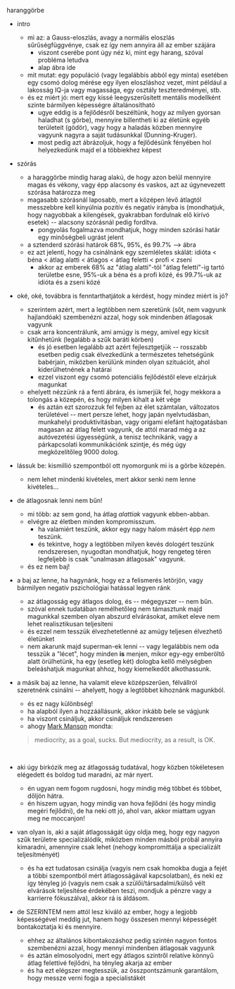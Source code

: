 haranggörbe

- intro
    - mi az: a Gauss-eloszlás, avagy a normális eloszlás sűrűségfüggvénye, csak ez így nem annyira áll az ember szájára
        - viszont cserébe pont úgy néz ki, mint egy harang, szóval probléma letudva
        - alap ábra ide
    - mit mutat: egy populáció (vagy legalábbis abból egy minta) esetében egy csomó dolog mérése egy ilyen eloszláshoz vezet, mint például a lakosság IQ-ja vagy magassága, egy osztály teszteredményei, stb.
    - és ez miért jó: mert egy kissé leegyszerűsített mentális modellként szinte bármilyen képességre általánosítható
        - ugye eddig is a fejlődésről beszéltünk, hogy az milyen gyorsan haladhat (s görbe), mennyire billentheti ki az életünk egyéb területeit (gödör), vagy hogy a haladás közben mennyire vagyunk nagyra a saját tudásunkkal (Dunning-Kruger).
        - most pedig azt ábrázoljuk, hogy a fejlődésünk fényében hol helyezkedünk majd el a többiekhez képest

- szórás
    - a haraggörbe mindig harag alakú, de hogy azon belül mennyire magas és vékony, vagy épp alacsony és vaskos, azt az úgynevezett szórása határozza meg
    - magasabb szórásnál laposabb, mert a középen lévő átlagtól messzebbre kell kinyúlnia pozitív és negatív irányba is (mondhatjuk, hogy nagyobbak a kilengések, gyakrabban fordulnak elő kirívó esetek) -- alacsony szórásnál pedig fordítva.
        - pongyolás fogalmazva mondhatjuk, hogy minden szórási határ egy minőségbeli ugrást jelent
    - a sztenderd szórási határok 68%, 95%, és 99.7% --> ábra
    - ez azt jelenti, hogy ha csinálnánk egy szemléletes skálát: idióta < béna < átlag alatti < átlagos < átlag feletti < profi < zseni
        - akkor az emberek 68% az "átlag alatti"-tól "átlag feletti"-ig tartó területbe esne, 95%-uk a béna és a profi közé, és 99.7%-uk az idióta és a zseni közé

- oké, oké, továbbra is fenntarthatjátok a kérdést, hogy mindez miért is jó?
    - szerintem azért, mert a legtöbben nem szeretünk (sőt, nem vagyunk hajlandóak) szembenézni azzal, hogy sok mindenben átlagosak vagyunk
    - csak arra koncentrálunk, ami amúgy is megy, amivel egy kicsit kitűnhetünk (legalább a szűk baráti körben)
        - és jó esetben legalább azt azért fejlesztgetjük -- rosszabb esetben pedig csak élvezkedünk a természetes tehetségünk babérjain, miközben kerülünk minden olyan szituációt, ahol kiderülhetnének a határai
        - ezzel viszont egy csomó potenciális fejlődéstől eleve elzárjuk magunkat
    - ehelyett nézzünk rá a fenti ábrára, és ismerjük fel, hogy mekkora a tolongás a közepén, és hogy milyen kihalt a két vége
        - és aztán ezt szorozzuk fel fejben az élet számtalan, változatos területével -- mert persze lehet, hogy japán nyelvtudásban, munkahelyi produktivitásban, vagy origami elefánt hajtogatásban magasan az átlag felett vagyunk, de attól marad még a az autóvezetési ügyességünk, a tenisz technikánk, vagy a párkapcsolati kommunikációnk szintje, és még úgy megközelítőleg 9000 dolog.
        
- lássuk be: kismillió szempontból ott nyomorgunk mi is a görbe közepén.
    - nem lehet mindenki kivételes, mert akkor senki nem lenne kivételes...
- de átlagosnak lenni nem bűn!
    - mi több: az sem gond, ha átlag *alattiak* vagyunk ebben-abban.
    - elvégre az életben minden kompromisszum.
        - ha valamiért teszünk, akkor egy nagy halom másért épp *nem* teszünk.
        - és tekintve, hogy a legtöbben milyen kevés dologért teszünk rendszeresen, nyugodtan mondhatjuk, hogy rengeteg téren legfeljebb is csak "unalmasan átlagosak" vagyunk.
    - és ez nem baj!

    
    
- a baj az lenne, ha hagynánk, hogy ez a felismerés letörjön, vagy bármilyen negatív pszichológiai hatással legyen ránk
    - az átlagosság egy átlagos dolog, és -- mégegyszer -- nem bűn.
    - szóval ennek tudatában remélhetőleg nem támasztunk majd magunkkal szemben olyan abszurd elvárásokat, amiket eleve nem lehet realisztikusan teljesíteni
    - és ezzel nem tesszük élvezhetetlenné az amúgy teljesen élvezhető életünket
    - nem akarunk majd superman-ek lenni -- vagy legalábbis nem oda tesszük a "lécet", hogy minden **is** menjen, mikor egy-egy emberöltő alatt örülhetünk, ha egy (esetleg két) dologba kellő mélységben beleáshatjuk magunkat ahhoz, hogy kiemelkedőt alkothassunk.

- a másik baj az lenne, ha valamit eleve középszerűen, félvállról szeretnénk csinálni -- ahelyett, hogy a legtöbbet kihoznánk magunkból.
    - és ez nagy különbség!
    - ha alapból ilyen a hozzáállásunk, akkor inkább bele se vágjunk
    - ha viszont csináljuk, akkor csináljuk rendszeresen
    - ahogy [Mark Manson](https://markmanson.net/being-average) mondta:

    > mediocrity, as a goal, sucks. But mediocrity, as a result, is OK.


<br>    

- aki úgy birkózik meg az átlagosság tudatával, hogy közben tökéletesen elégedett és boldog tud maradni, az már nyert.
    - én ugyan nem fogom rugdosni, hogy mindig még többet és többet, dőljön hátra.
    - én hiszem ugyan, hogy mindig van hova fejlődni (és hogy mindig megéri fejlődni), de ha neki ott jó, ahol van, akkor miattam ugyan meg ne moccanjon!

- van olyan is, aki a saját átlagosságát úgy oldja meg, hogy egy nagyon szűk területre specializálódik, miközben minden másból próbál annyira kimaradni, amennyire csak lehet (nehogy kompromittálja a specializált teljesítményét)
    - és ha ezt tudatosan csinálja (vagyis nem csak homokba dugja a fejét a többi szempontból mért átlagosságával kapcsolatban), és neki ez így tényleg jó (vagyis nem csak a szülői/társadalmi/külső vélt elvárások teljesítése érdekében teszi, mondjuk a pénzre vagy a karrierre fókuszálva), akkor rá is áldásom.

- de SZERINTEM nem attól lesz kiváló az ember, hogy a legjobb képességével meddig jut, hanem hogy összesen mennyi képességét bontakoztatja ki és mennyire.
    - ehhez az általános kibontakozáshoz pedig szintén nagyon fontos szembenézni azzal, hogy mennyi mindenben átlagosak vagyunk
    - és aztán elmosolyodni, mert egy átlagos szintről relatíve könnyű átlag felettivé fejlődni, ha tényleg akarja az ember
    - és ha ezt elégszer megtesszük, az összpontszámunk garantálom, hogy messze verni fogja a specialistákét